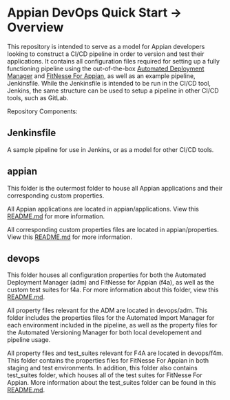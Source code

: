 # Appian DevOps Quick Start -> Overview

This repository is intended to serve as a model for Appian developers looking to construct a CI/CD pipeline in order to version and test their applications. It contains all configuration files required for setting up a fully functioning pipeline using the out-of-the-box [Automated Deployment Manager](https://community.appian.com/w/the-appian-playbook/198/deployment-automation) and [FitNesse For Appian](https://community.appian.com/w/the-appian-playbook/97/automated-testing-with-fitnesse-for-appian), as well as an example pipeline, Jenkinsfile. While the Jenkinsfile is intended to be run in the CI/CD tool, Jenkins, the same structure can be used to setup a pipeline in other CI/CD tools, such as GitLab.

Repository Components:

## Jenkinsfile

A sample pipeline for use in Jenkins, or as a model for other CI/CD tools.

## appian

This folder is the outermost folder to house all Appian applications and their corresponding custom properties. 

All Appian applications are located in appian/applications. View this [README.md](appian/applications/README.md) for more information.

All corresponding custom properties files are located in appian/properties. View this [README.md](appian/properties/README.md) for more information. 

## devops

This folder houses all configuration properties for both the Automated Deployment Manager (adm) and FitNesse for Appian (f4a), as well as the custom test suites for f4a. For more information about this folder, view this [README.md](devops/README.md). 

All property files relevant for the ADM are located in devops/adm. This folder includes the properties files for the Automated Import Manager for each environment included in the pipeline, as well as the property files for the Automated Versioning Manager for both local developement and pipeline usage.

All property files and test_suites relevant for F4A are located in devops/f4m. This folder contains the properties files for FitNesse For Appian in both staging and test environments. In addition, this folder also contains test_suites folder, which houses all of the test suites for FitNesse For Appian. More information about the test_suites folder can be found in this [README.md](devops/f4a/README.md). 
